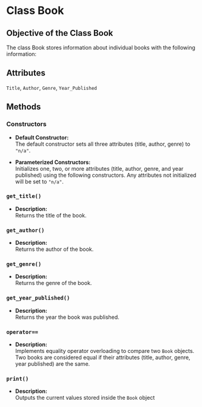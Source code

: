 # Class Book

## Objective of the Class Book

The class Book stores information about individual books with the following information:

## Attributes

`Title`, `Author`, `Genre`, `Year_Published`

## Methods

### Constructors
- **Default Constructor:**  
  The default constructor sets all three attributes (title, author, genre) to `"n/a"`.
  
- **Parameterized Constructors:**  
  Initializes one, two, or more attributes (title, author, genre, and year published) using the following constructors. Any attributes not initialized will be set to `"n/a"`.

### `get_title()`
- **Description:**  
  Returns the title of the book.

### `get_author()`
- **Description:**  
  Returns the author of the book.

### `get_genre()`
- **Description:**  
  Returns the genre of the book.

### `get_year_published()`
- **Description:**  
  Returns the year the book was published.

### `operator==`
- **Description:**  
  Implements equality operator overloading to compare two `Book` objects.  
  Two books are considered equal if their attributes (title, author, genre, year published) are the same.

### `print()`
- **Description:**  
  Outputs the current values stored inside the `Book` object
